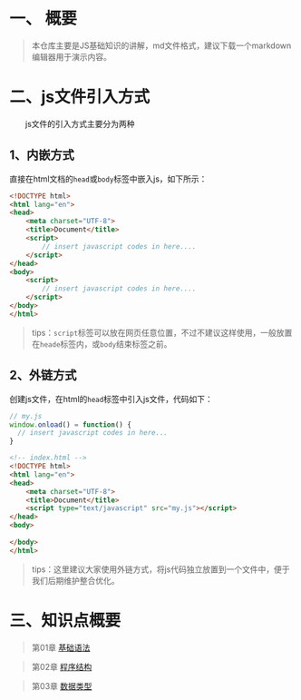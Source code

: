 

# 一、 概要

> 本仓库主要是JS基础知识的讲解，md文件格式，建议下载一个markdown编辑器用于演示内容。

# 二、js文件引入方式

  js文件的引入方式主要分为两种

## 1、内嵌方式

直接在html文档的`head`或`body`标签中嵌入js，如下所示：

```html
<!DOCTYPE html>
<html lang="en">
<head>
	<meta charset="UTF-8">
	<title>Document</title>
    <script>
        // insert javascript codes in here....
    </script>
</head>
<body>
    <script>
        // insert javascript codes in here....
    </script>
</body>
</html>
```

> tips：`script`标签可以放在网页任意位置，不过不建议这样使用，一般放置在`heade`标签内，或`body`结束标签之前。

## 2、外链方式



创建js文件，在html的`head`标签中引入js文件，代码如下：

```javascript
// my.js
window.onload() = function() {
  // insert javascript codes in here...
}

```

```html
<!-- index.html -->
<!DOCTYPE html>
<html lang="en">
<head>
	<meta charset="UTF-8">
	<title>Document</title>
    <script type="text/javascript" src="my.js"></script>
</head>
<body>
	
</body>
</html>
```

> tips：这里建议大家使用外链方式，将js代码独立放置到一个文件中，便于我们后期维护整合优化。

# 三、知识点概要

> 第01章 [基础语法](https://github.com/LiHongyao/Basic-knowledge-of-js/blob/master/%E7%AC%AC01%E7%AB%A0%20%E5%9F%BA%E7%A1%80%E7%9F%A5%E8%AF%86.md)

> 第02章 [程序结构]()

> 第03章 [数据类型]()

